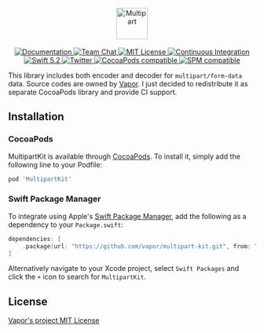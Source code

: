 <p align="center">
    <img src="https://user-images.githubusercontent.com/1049951/105351980-94fe4280-5bed-11eb-876e-ae60df0f41f0.png" height="64" alt="Multipart">
    <br>
    <br>
    <a href="https://docs.vapor.codes/4.0/">
        <img src="http://img.shields.io/badge/read_the-docs-2196f3.svg" alt="Documentation">
    </a>
    <a href="https://discord.gg/vapor">
        <img src="https://img.shields.io/discord/431917998102675485.svg" alt="Team Chat">
    </a>
    <a href="LICENSE">
        <img src="http://img.shields.io/badge/license-MIT-brightgreen.svg" alt="MIT License">
    </a>
    <a href="https://github.com/vapor/multipart-kit/actions">
        <img src="https://github.com/vapor/multipart-kit/workflows/test/badge.svg" alt="Continuous Integration">
    </a>
    <a href="https://swift.org">
        <img src="http://img.shields.io/badge/swift-5.2-brightgreen.svg" alt="Swift 5.2">
    </a>
    <a href="https://twitter.com/codevapor">
        <img src="https://img.shields.io/badge/twitter-codevapor-5AA9E7.svg" alt="Twitter">
    </a>
    <a href="#cocoapods">
        <img src="https://img.shields.io/cocoapods/v/MultipartKit.svg?color=4BC51D&label=CocoaPods" alt="CocoaPods compatible">
    </a>
    <a href="#swift-package-manager">
        <img src="https://img.shields.io/badge/SPM-compatible-4BC51D.svg?style=flat" alt="SPM compatible">
    </a>
</p>

This library includes both encoder and decoder for `multipart/form-data` data. Source codes are owned by [Vapor](https://github.com/vapor/multipart-kit). I just decided to redistribute it as separate CocoaPods library and provide CI support.

## Installation

### CocoaPods

MultipartKit is available through [CocoaPods](http://cocoapods.org). To install it, simply add the following line to your Podfile:

```bash
pod 'MultipartKit'
```

### Swift Package Manager

To integrate using Apple's [Swift Package Manager](https://swift.org/package-manager/), add the following as a dependency to your `Package.swift`:

```swift
dependencies: [
    .package(url: "https://github.com/vapor/multipart-kit.git", from: "4.0.0")
]
```

Alternatively navigate to your Xcode project, select `Swift Packages` and click the `+` icon to search for `MultipartKit`.

## License

[Vapor's project MIT License](https://github.com/vapor/vapor/blob/master/LICENSE)
